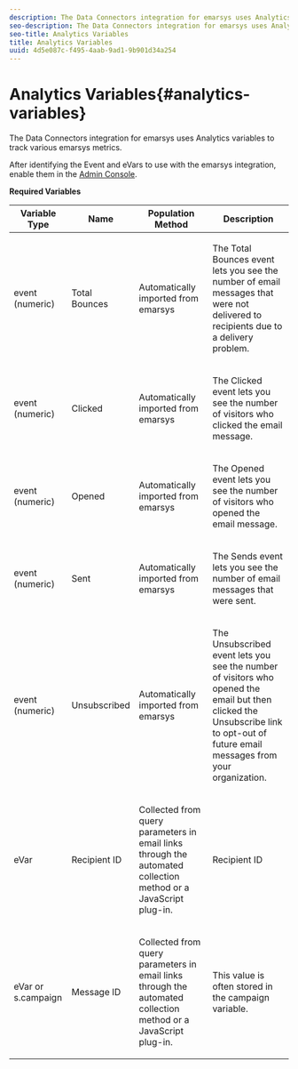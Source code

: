 ```yaml
---
description: The Data Connectors integration for emarsys uses Analytics variables to track various emarsys metrics.
seo-description: The Data Connectors integration for emarsys uses Analytics variables to track various emarsys metrics.
seo-title: Analytics Variables
title: Analytics Variables
uuid: 4d5e087c-f495-4aab-9ad1-9b901d34a254
---
```


# Analytics Variables{#analytics-variables}

The Data Connectors integration for emarsys uses Analytics variables to track various emarsys metrics.

After identifying the Event and eVars to use with the emarsys integration, enable them in the [Admin Console](https://docs.adobe.com/content/help/en/analytics/admin/admin-tools/c-admin-tools.html).

**Required Variables** 

<table id="table_5B8F3A1EB55D4BB48F669FB84C857256"> 
 <thead> 
  <tr> 
   <th colname="col1" class="entry"> Variable Type </th> 
   <th colname="col2" class="entry"> Name </th> 
   <th colname="col3" class="entry"> Population Method </th> 
   <th colname="col4" class="entry"> Description </th> 
  </tr>
 </thead>
 <tbody> 
  <tr> 
   <td colname="col1"> event (numeric) </td> 
   <td colname="col2"> Total Bounces </td> 
   <td colname="col3"> <p>Automatically imported from emarsys </p> </td> 
   <td colname="col4"> <p>The Total Bounces event lets you see the number of email messages that were not delivered to recipients due to a delivery problem. </p> </td> 
  </tr> 
  <tr> 
   <td colname="col1"> event (numeric) </td> 
   <td colname="col2"> Clicked </td> 
   <td colname="col3"> <p>Automatically imported from emarsys </p> </td> 
   <td colname="col4"> <p>The Clicked event lets you see the number of visitors who clicked the email message. </p> </td> 
  </tr> 
  <tr> 
   <td colname="col1"> event (numeric) </td> 
   <td colname="col2"> Opened </td> 
   <td colname="col3"> <p>Automatically imported from emarsys </p> </td> 
   <td colname="col4"> <p>The Opened event lets you see the number of visitors who opened the email message. </p> </td> 
  </tr> 
  <tr> 
   <td colname="col1"> event (numeric) </td> 
   <td colname="col2"> Sent </td> 
   <td colname="col3"> <p>Automatically imported from emarsys </p> </td> 
   <td colname="col4"> <p>The Sends event lets you see the number of email messages that were sent. </p> </td> 
  </tr> 
  <tr> 
   <td colname="col1"> event (numeric) </td> 
   <td colname="col2"> Unsubscribed </td> 
   <td colname="col3"> <p>Automatically imported from emarsys </p> </td> 
   <td colname="col4"> <p>The Unsubscribed event lets you see the number of visitors who opened the email but then clicked the Unsubscribe link to opt-out of future email messages from your organization. </p> </td> 
  </tr> 
  <tr> 
   <td colname="col1"> eVar </td> 
   <td colname="col2"> Recipient ID </td> 
   <td colname="col3"> <p>Collected from query parameters in email links through the automated collection method or a JavaScript plug-in. </p> </td> 
   <td colname="col4"> Recipient ID </td> 
  </tr> 
  <tr> 
   <td colname="col1"> eVar or s.campaign </td> 
   <td colname="col2"> Message ID </td> 
   <td colname="col3"> <p>Collected from query parameters in email links through the automated collection method or a JavaScript plug-in. </p> </td> 
   <td colname="col4"> This value is often stored in the campaign variable. </td> 
  </tr> 
 </tbody> 
</table>

